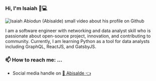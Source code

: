 ### Hi, I'm Isaiah 🌻💻

<img src="https://res.cloudinary.com/abisalde/image/upload/v1606122390/20201123_0902221.gif" alt="Isaiah Abiodun (Abisalde) small video about his profile on Github">

I am a software engineer with networking and data analyst skill who is passionate about open-source project, innovation, and contributing to community. Currently, I am learning Python as a tool for data analysts including GraphQL, ReactJS, and GatsbyJS.


### 📫 How to reach me: ...
- Social media handle on <a href="https://twitter.com/abisalde">🔔  Abisalde   👈</a>

<!--
**abisalde/Abisalde** is a ✨ _special_ ✨ repository because its `README.md` (this file) appears on your GitHub profile.

Here are some ideas to get you started:

- 🔭 I’m currently working on data engineering
- 🌱 I’m currently learning python
- 👯 I’m looking to collaborate with open source community
- 🤔 I’m looking for help with ...
- 💬 Ask me about ...
- 📫 How to reach me: ...
- 😄 Pronouns: ...
- ⚡ Fun fact: ...
-->
